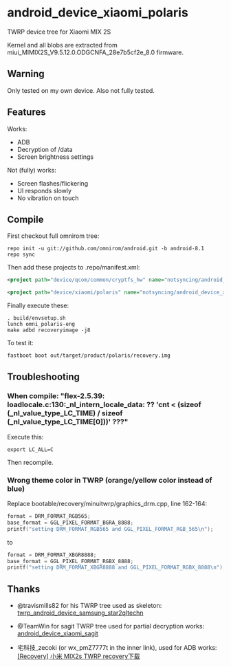 # android_device_xiaomi_polaris

TWRP device tree for Xiaomi MIX 2S

Kernel and all blobs are extracted from miui_MIMIX2S_V9.5.12.0.ODGCNFA_28e7b5cf2e_8.0 firmware.

## Warning

Only tested on my own device. Also not fully tested.

## Features

Works:

- ADB
- Decryption of /data
- Screen brightness settings

Not (fully) works:

- Screen flashes/flickering
- UI responds slowly
- No vibration on touch

## Compile

First checkout full omnirom tree:

```
repo init -u git://github.com/omnirom/android.git -b android-8.1
repo sync
```

Then add these projects to .repo/manifest.xml:

```xml
<project path="device/qcom/common/cryptfs_hw" name="notsyncing/android_vendor_qcom_opensource_cryptfs_hw" remote="github" revision="android-8.1" />

<project path="device/xiaomi/polaris" name="notsyncing/android_device_xiaomi_polaris" remote="github" revision="android-8.1" />
```

Finally execute these:

```
. build/envsetup.sh
lunch omni_polaris-eng 
make adbd recoveryimage -j8
```

To test it:

```
fastboot boot out/target/product/polaris/recovery.img
```

## Troubleshooting

### When compile: "flex-2.5.39: loadlocale.c:130:_nl_intern_locale_data: ?? 'cnt < (sizeof (_nl_value_type_LC_TIME) / sizeof (_nl_value_type_LC_TIME[0]))' ???"

Execute this:

```
export LC_ALL=C
```

Then recompile.

### Wrong theme color in TWRP (orange/yellow color instead of blue)

Replace bootable/recovery/minuitwrp/graphics_drm.cpp, line 162-164:

```cpp
format = DRM_FORMAT_RGB565;
base_format = GGL_PIXEL_FORMAT_BGRA_8888;
printf("setting DRM_FORMAT_RGB565 and GGL_PIXEL_FORMAT_RGB_565\n");
```

to

```cpp
format = DRM_FORMAT_XBGR8888;
base_format = GGL_PIXEL_FORMAT_RGBX_8888;
printf("setting DRM_FORMAT_XBGR8888 and GGL_PIXEL_FORMAT_RGBX_8888\n");
```

## Thanks

- @travismills82 for his TWRP tree used as skeleton: [twrp_android_device_samsung_star2qltechn](https://github.com/travismills82/twrp_android_device_samsung_star2qltechn)

- @TeamWin for sagit TWRP tree used for partial decryption works: [android_device_xiaomi_sagit](https://github.com/TeamWin/android_device_xiaomi_sagit)

- 宅科技_zecoki (or wx_pmZ7777t in the inner link), used for ADB works: [	
[Recovery] 小米 MIX2s TWRP recovery下载](https://blog.csdn.net/u010880477/article/details/80285813)